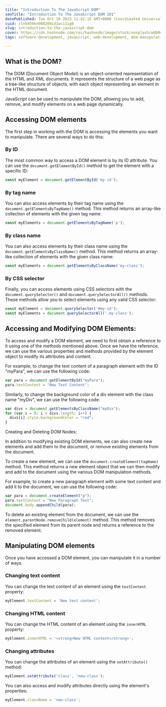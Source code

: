 ```yaml
---
title: "Introduction To The JavaScript DOM"
seoTitle: "Introduction To The JavaScript DOM 101"
datePublished: Tue Oct 10 2023 11:42:15 GMT+0000 (Coordinated Universal Time)
cuid: clnk95hkn000209id1wci1ig0
slug: introduction-to-the-javascript-dom
cover: https://cdn.hashnode.com/res/hashnode/image/stock/unsplash/wUbNvDTsOIc/upload/a17bcf0ca9419fe78ee5d735172f707c.jpeg
tags: software-development, javascript, web-development, dom-manipulation

---
```


## **What is the DOM?**

The DOM (Document Object Model) is an object-oriented representation of the HTML and XML documents. It represents the structure of a web page as a tree-like structure of objects, with each object representing an element in the HTML document.

JavaScript can be used to manipulate the DOM, allowing you to add, remove, and modify elements on a web page dynamically.

## **Accessing DOM elements**

The first step in working with the DOM is accessing the elements you want to manipulate. There are several ways to do this:

### **By ID**

The most common way to access a DOM element is by its ID attribute. You can use the `document.getElementById()` method to get the element with a specific ID:

```javascript
const myElement = document.getElementById('my-id');
```

### **By tag name**

You can also access elements by their tag name using the `document.getElementsByTagName()` method. This method returns an array-like collection of elements with the given tag name:

```javascript
const myElements = document.getElementsByTagName('p');
```

### **By class name**

You can also access elements by their class name using the `document.getElementsByClassName()` method. This method returns an array-like collection of elements with the given class name:

```javascript
const myElements = document.getElementsByClassName('my-class');
```

### **By CSS selector**

Finally, you can access elements using CSS selectors with the `document.querySelector()` and `document.querySelectorAll()` methods. These methods allow you to select elements using any valid CSS selector:

```javascript
const myElement = document.querySelector('#my-id');
const myElements = document.querySelectorAll('.my-class');
```

## Accessing and Modifying DOM Elements:

To access and modify a DOM element, we need to first obtain a reference to it using one of the methods mentioned above. Once we have the reference, we can use the various properties and methods provided by the element object to modify its attributes and content.

For example, to change the text content of a paragraph element with the ID "myPara", we can use the following code:

```javascript
var para = document.getElementById("myPara");
para.textContent = "New Text Content";
```

Similarly, to change the background color of a div element with the class name "myDiv", we can use the following code:

```javascript
var divs = document.getElementsByClassName("myDiv");
for (var i = 0; i < divs.length; i++) {
  divs[i].style.backgroundColor = "red";
}
```

Creating and Deleting DOM Nodes:

In addition to modifying existing DOM elements, we can also create new elements and add them to the document, or remove existing elements from the document.

To create a new element, we can use the `document.createElement(tagName)` method. This method returns a new element object that we can then modify and add to the document using the various DOM manipulation methods.

For example, to create a new paragraph element with some text content and add it to the document, we can use the following code:

```javascript
var para = document.createElement("p");
para.textContent = "New Paragraph Text";
document.body.appendChild(para);
```

To delete an existing element from the document, we can use the `element.parentNode.removeChild(element)` method. This method removes the specified element from its parent node and returns a reference to the removed element.

## **Manipulating DOM elements**

Once you have accessed a DOM element, you can manipulate it in a number of ways.

### **Changing text content**

You can change the text content of an element using the `textContent` property:

```javascript
myElement.textContent = 'New text content';
```

### **Changing HTML content**

You can change the HTML content of an element using the `innerHTML` property:

```javascript
myElement.innerHTML = '<strong>New HTML content</strong>';
```

### **Changing attributes**

You can change the attributes of an element using the `setAttribute()` method:

```javascript
myElement.setAttribute('class', 'new-class');
```

You can also access and modify attributes directly using the element's properties:

```javascript
myElement.className = 'new-class';
```